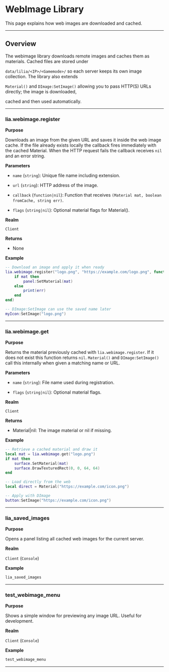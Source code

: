 # WebImage Library

This page explains how web images are downloaded and cached.

---

## Overview

The webimage library downloads remote images and caches them as materials. Cached files are stored under

`data/lilia/<IP>/<Gamemode>/` so each server keeps its own image collection. The library also extends

`Material()` and `DImage:SetImage()` allowing you to pass HTTP(S) URLs directly; the image is downloaded,

cached and then used automatically.

---

### lia.webimage.register

**Purpose**

Downloads an image from the given URL and saves it inside the web image cache. If the file already exists locally the callback fires immediately with the cached Material. When the HTTP request fails the callback receives `nil` and an error string.

**Parameters**

* `name` (`string`): Unique file name including extension.


* `url` (`string`): HTTP address of the image.


* `callback` (`function|nil`): Function that receives `(Material mat, boolean fromCache, string err)`.


* `flags` (`string|nil`): Optional material flags for Material().


**Realm**

`Client`


**Returns**

* None


**Example**

```lua
-- Download an image and apply it when ready
lia.webimage.register("logo.png", "https://example.com/logo.png", function(mat, fromCache, err)
    if mat then
        panel:SetMaterial(mat)
    else
        print(err)
    end
end)

-- DImage:SetImage can use the saved name later
myIcon:SetImage("logo.png")
```

---

### lia.webimage.get

**Purpose**

Returns the material previously cached with `lia.webimage.register`. If it does not exist this function returns `nil`. `Material()` and `DImage:SetImage()` call this internally when given a matching name or URL.

**Parameters**

* `name` (`string`): File name used during registration.


* `flags` (`string|nil`): Optional material flags.


**Realm**

`Client`


**Returns**

* Material|nil: The image material or nil if missing.


**Example**

```lua
-- Retrieve a cached material and draw it
local mat = lia.webimage.get("logo.png")
if mat then
    surface.SetMaterial(mat)
    surface.DrawTexturedRect(0, 0, 64, 64)
end

-- Load directly from the web
local direct = Material("https://example.com/icon.png")

-- Apply with DImage
button:SetImage("https://example.com/icon.png")
```

---

### lia_saved_images

**Purpose**

Opens a panel listing all cached web images for the current server.

**Realm**

`Client` (`Console`)

**Example**

```bash
lia_saved_images
```

---

### test_webimage_menu

**Purpose**

Shows a simple window for previewing any image URL. Useful for development.

**Realm**

`Client` (`Console`)

**Example**

```bash
test_webimage_menu
```

---
